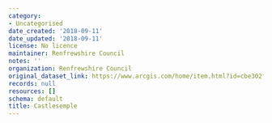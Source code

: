 ```yaml
---
category:
- Uncategorised
date_created: '2018-09-11'
date_updated: '2018-09-11'
license: No licence
maintainer: Renfrewshire Council
notes: ''
organization: Renfrewshire Council
original_dataset_link: https://www.arcgis.com/home/item.html?id=cbe302f1424f4cfe94524ba37dacf0c2
records: null
resources: []
schema: default
title: Castlesemple
---
```

